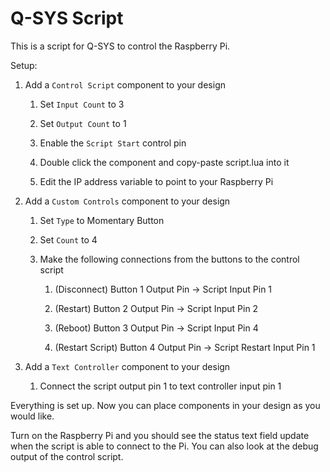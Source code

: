 # Q-SYS Script

This is a script for Q-SYS to control the Raspberry Pi.

Setup:

1. Add a `Control Script` component to your design
    
    1. Set `Input Count` to 3
    
    2. Set `Output Count` to 1
    
    3. Enable the `Script Start` control pin
    
    4. Double click the component and copy-paste script.lua into it
    
    5. Edit the IP address variable to point to your Raspberry Pi

2. Add a `Custom Controls` component to your design

    1. Set `Type` to Momentary Button
    
    2. Set `Count` to 4

    3. Make the following connections from the buttons to the control script

        1. (Disconnect) Button 1 Output Pin -> Script Input Pin 1

        2. (Restart) Button 2 Output Pin -> Script Input Pin 2

        3. (Reboot) Button 3 Output Pin -> Script Input Pin 4

        4. (Restart Script) Button 4 Output Pin -> Script Restart Input Pin 1

3. Add a `Text Controller` component to your design

    1. Connect the script output pin 1 to text controller input pin 1

Everything is set up. Now you can place components in your design as you would like.

Turn on the Raspberry Pi and you should see the status text field update when the script is able to connect to the Pi. You can also look at the debug output of the control script.
